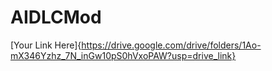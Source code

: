 # AIDLCMod


[Your Link Here]{https://drive.google.com/drive/folders/1Ao-mX346Yzhz_7N_inGw10pS0hVxoPAW?usp=drive_link}
